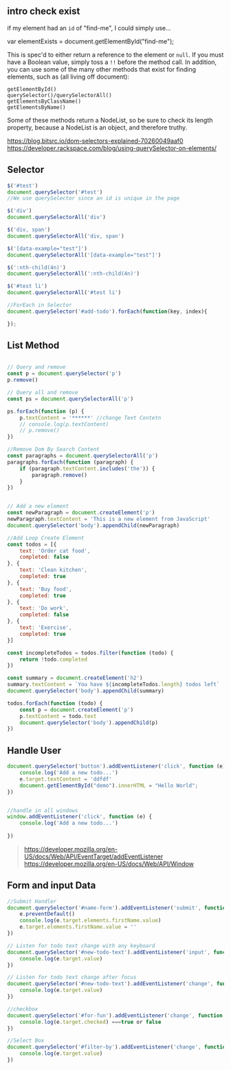 
## intro check exist

if my element had an `id` of "find-me", I could simply use...

var elementExists = document.getElementById("find-me");

This is spec'd to either return a reference to the element or `null`. 
If you must have a Boolean value, simply toss a ``!!`` before the method call.
In addition, you can use some of the many other methods that exist for finding elements, such as (all living off document):
```
getElementById()
querySelector()/querySelectorAll()
getElementsByClassName()
getElementsByName()
```
Some of these methods return a NodeList, so be sure to check its length property, because a NodeList is an object, and therefore truthy.

https://blog.bitsrc.io/dom-selectors-explained-70260049aaf0
https://developer.rackspace.com/blog/using-querySelector-on-elements/

## Selector
```javascript
$('#test')
document.querySelector('#test')
//We use querySelector since an id is unique in the page

$('div')
document.querySelectorAll('div')

$('div, span')
document.querySelectorAll('div, span')

$('[data-example="test"]')
document.querySelectorAll('[data-example="test"]')

$(':nth-child(4n)')
document.querySelectorAll(':nth-child(4n)')

$('#test li')
document.querySelectorAll('#test li')

//ForEach in Selector
document.querySelector('#add-todo').forEach(function(key, index){

});
```

## List Method
``` javascript

// Query and remove
const p = document.querySelector('p')
p.remove()

// Query all and remove
const ps = document.querySelectorAll('p')

ps.forEach(function (p) {
    p.textContent = '******' //change Text Contetn
    // console.log(p.textContent)
    // p.remove()
})

//Remove Dom By Search Content
const paragraphs = document.querySelectorAll('p')
paragraphs.forEach(function (paragraph) {
    if (paragraph.textContent.includes('the')) {
        paragraph.remove()
    }
})


// Add a new element
const newParagraph = document.createElement('p')
newParagraph.textContent = 'This is a new element from JavaScript'
document.querySelector('body').appendChild(newParagraph)

//Add Loop Create Element
const todos = [{
    text: 'Order cat food',
    completed: false
}, {
    text: 'Clean kitchen',
    completed: true
}, {
    text: 'Buy food',
    completed: true
}, {
    text: 'Do work',
    completed: false
}, {
    text: 'Exercise',
    completed: true
}]

const incompleteTodos = todos.filter(function (todo) {
    return !todo.completed
})

const summary = document.createElement('h2')
summary.textContent = `You have ${incompleteTodos.length} todos left`
document.querySelector('body').appendChild(summary)

todos.forEach(function (todo) {
    const p = document.createElement('p')
    p.textContent = todo.text
    document.querySelector('body').appendChild(p)
})

```

## Handle User
```javascript
document.querySelector('button').addEventListener('click', function (e) {
    console.log('Add a new todo...')
    e.target.textContent = 'ddfdf'
    document.getElementById("demo").innerHTML = "Hello World";
})


//handle in all windows
window.addEventListener('click', function (e) {
    console.log('Add a new todo...')
  
})
```
> https://developer.mozilla.org/en-US/docs/Web/API/EventTarget/addEventListener
> https://developer.mozilla.org/en-US/docs/Web/API/Window


## Form and input Data
```javascript
//Submit Handler
document.querySelector('#name-form').addEventListener('submit', function (e) {
    e.preventDefault()
    console.log(e.target.elements.firstName.value)
    e.target.elements.firstName.value = ''
})

// Listen for todo text change with any keyboard
document.querySelector('#new-todo-text').addEventListener('input', function (e) {
    console.log(e.target.value)
})

// Listen for todo text change after focus
document.querySelector('#new-todo-text').addEventListener('change', function (e) {
    console.log(e.target.value)
})

//checkbox
document.querySelector('#for-fun').addEventListener('change', function (e) {
    console.log(e.target.checked) ===true or false
})

//Select Box
document.querySelector('#filter-by').addEventListener('change', function (e) {
    console.log(e.target.value)
})
```
